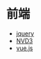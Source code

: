 # 前端

* [jquery](http://www.w3school.com.cn/jquery/index.asp)
* [NVD3](./NVD3/readme.md)
* [vue.js](./vue/readme.md)